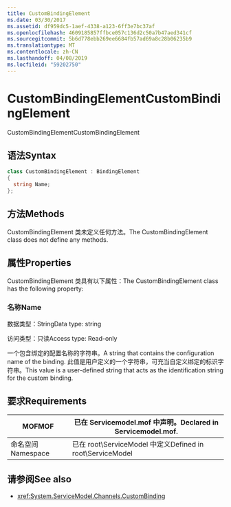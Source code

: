 ```yaml
---
title: CustomBindingElement
ms.date: 03/30/2017
ms.assetid: df959dc5-1aef-4338-a123-6ff3e7bc37af
ms.openlocfilehash: 4609185857ffbce057c136d2c50a7b47aed341cf
ms.sourcegitcommit: 5b6d778ebb269ee6684fb57ad69a8c28b06235b9
ms.translationtype: MT
ms.contentlocale: zh-CN
ms.lasthandoff: 04/08/2019
ms.locfileid: "59202750"
---
```

# <a name="custombindingelement"></a><span data-ttu-id="a9b09-102">CustomBindingElement</span><span class="sxs-lookup"><span data-stu-id="a9b09-102">CustomBindingElement</span></span>
<span data-ttu-id="a9b09-103">CustomBindingElement</span><span class="sxs-lookup"><span data-stu-id="a9b09-103">CustomBindingElement</span></span>  
  
## <a name="syntax"></a><span data-ttu-id="a9b09-104">语法</span><span class="sxs-lookup"><span data-stu-id="a9b09-104">Syntax</span></span>  
  
```csharp
class CustomBindingElement : BindingElement  
{  
  string Name;  
};  
```  
  
## <a name="methods"></a><span data-ttu-id="a9b09-105">方法</span><span class="sxs-lookup"><span data-stu-id="a9b09-105">Methods</span></span>  
 <span data-ttu-id="a9b09-106">CustomBindingElement 类未定义任何方法。</span><span class="sxs-lookup"><span data-stu-id="a9b09-106">The CustomBindingElement class does not define any methods.</span></span>  
  
## <a name="properties"></a><span data-ttu-id="a9b09-107">属性</span><span class="sxs-lookup"><span data-stu-id="a9b09-107">Properties</span></span>  
 <span data-ttu-id="a9b09-108">CustomBindingElement 类具有以下属性：</span><span class="sxs-lookup"><span data-stu-id="a9b09-108">The CustomBindingElement class has the following property:</span></span>  
  
### <a name="name"></a><span data-ttu-id="a9b09-109">名称</span><span class="sxs-lookup"><span data-stu-id="a9b09-109">Name</span></span>  
 <span data-ttu-id="a9b09-110">数据类型：String</span><span class="sxs-lookup"><span data-stu-id="a9b09-110">Data type: string</span></span>  
  
 <span data-ttu-id="a9b09-111">访问类型：只读</span><span class="sxs-lookup"><span data-stu-id="a9b09-111">Access type: Read-only</span></span>  
  
 <span data-ttu-id="a9b09-112">一个包含绑定的配置名称的字符串。</span><span class="sxs-lookup"><span data-stu-id="a9b09-112">A string that contains the configuration name of the binding.</span></span> <span data-ttu-id="a9b09-113">此值是用户定义的一个字符串，可充当自定义绑定的标识字符串。</span><span class="sxs-lookup"><span data-stu-id="a9b09-113">This value is a user-defined string that acts as the identification string for the custom binding.</span></span>  
  
## <a name="requirements"></a><span data-ttu-id="a9b09-114">要求</span><span class="sxs-lookup"><span data-stu-id="a9b09-114">Requirements</span></span>  
  
|<span data-ttu-id="a9b09-115">MOF</span><span class="sxs-lookup"><span data-stu-id="a9b09-115">MOF</span></span>|<span data-ttu-id="a9b09-116">已在 Servicemodel.mof 中声明。</span><span class="sxs-lookup"><span data-stu-id="a9b09-116">Declared in Servicemodel.mof.</span></span>|  
|---------|-----------------------------------|  
|<span data-ttu-id="a9b09-117">命名空间</span><span class="sxs-lookup"><span data-stu-id="a9b09-117">Namespace</span></span>|<span data-ttu-id="a9b09-118">已在 root\ServiceModel 中定义</span><span class="sxs-lookup"><span data-stu-id="a9b09-118">Defined in root\ServiceModel</span></span>|  
  
## <a name="see-also"></a><span data-ttu-id="a9b09-119">请参阅</span><span class="sxs-lookup"><span data-stu-id="a9b09-119">See also</span></span>

- <xref:System.ServiceModel.Channels.CustomBinding>
